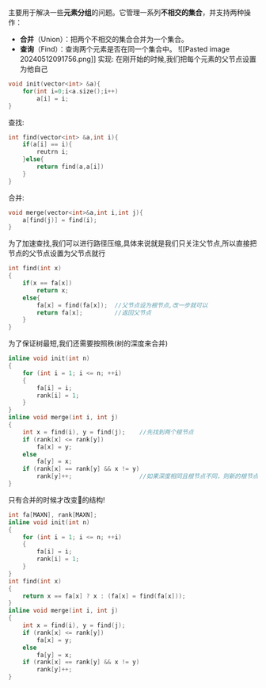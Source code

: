 主要用于解决一些**元素分组**的问题。它管理一系列**不相交的集合**，并支持两种操作：
- **合并**（Union）：把两个不相交的集合合并为一个集合。
- **查询**（Find）：查询两个元素是否在同一个集合中。
![[Pasted image 20240512091756.png]]
实现:
在刚开始的时候,我们把每个元素的父节点设置为他自己
```c++
void init(vector<int> &a){
	for(int i=0;i<a.size();i++)
		a[i] = i;
}
```
查找:
```c++
int find(vector<int> &a,int i){
	if(a[i] == i){
		reutrn i;
	}else{
		return find(a,a[i])
	}
}
```
合并:
```c++
void merge(vector<int>&a,int i,int j){
	a[find(j)] = find(i);
}
```
为了加速查找,我们可以进行路径压缩,具体来说就是我们只关注父节点,所以直接把节点的父节点设置为父节点就行
```c++
int find(int x)
{
    if(x == fa[x])
        return x;
    else{
        fa[x] = find(fa[x]);  //父节点设为根节点,改一步就可以
        return fa[x];         //返回父节点
    }
}
```
为了保证树最短,我们还需要按照秩(树的深度来合并)
```c
inline void init(int n)
{
    for (int i = 1; i <= n; ++i)
    {
        fa[i] = i;
        rank[i] = 1;
    }
}
inline void merge(int i, int j)
{
    int x = find(i), y = find(j);    //先找到两个根节点
    if (rank[x] <= rank[y])
        fa[x] = y;
    else
        fa[y] = x;
    if (rank[x] == rank[y] && x != y)
        rank[y]++;                   //如果深度相同且根节点不同，则新的根节点的深度+1
}
```
只有合并的时候才改变🌲的结构!
```c++
int fa[MAXN], rank[MAXN];
inline void init(int n)
{
    for (int i = 1; i <= n; ++i)
    {
        fa[i] = i;
        rank[i] = 1;
    }
}
int find(int x)
{
    return x == fa[x] ? x : (fa[x] = find(fa[x]));
}
inline void merge(int i, int j)
{
    int x = find(i), y = find(j);
    if (rank[x] <= rank[y])
        fa[x] = y;
    else
        fa[y] = x;
    if (rank[x] == rank[y] && x != y)
        rank[y]++;
}
```

